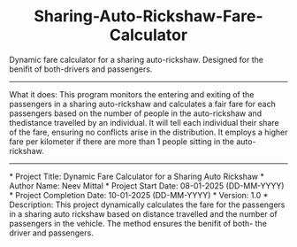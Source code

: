 <h1 align = "center">Sharing-Auto-Rickshaw-Fare-Calculator</h1> 

Dynamic fare calculator for a sharing auto-rickshaw. Designed for the benifit of both-drivers and passengers.
<hr>
What it does: This program monitors the entering and exiting of the passengers in a sharing auto-rickshaw and calculates a fair fare for each passengers based on the number of people in the auto-rickshaw and thedistance travelled by an individual. It will tell each individual their share of the fare, ensuring no conflicts arise in the distribution. It employs a higher fare per kilometer if there are more than 1 people sitting in the auto-rickshaw. 
<hr>
* Project Title: Dynamic Fare Calculator for a Sharing Auto Rickshaw
* Author Name: Neev Mittal
* Project Start Date: 08-01-2025 (DD-MM-YYYY)
* Project Completion Date: 10-01-2025 (DD-MM-YYYY)
* Version: 1.0
* Description: This project dynamically calculates the fare for the passengers in a sharing auto rickshaw based on distance travelled and the number of passengers in the vehicle. The method ensures the benifit of both- the driver and passengers.
